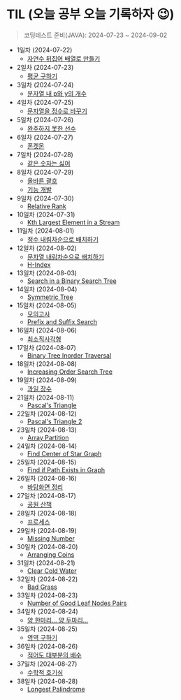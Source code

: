# TIL (오늘 공부 오늘 기록하자 😉)
> 코딩테스트 준비(JAVA): 2024-07-23 ~ 2024-09-02
+ 1일차 (2024-07-22)
  + [자연수 뒤집어 배열로 만들기](https://github.com/subbangE/codingTest-study/blob/master/src/Day_1/array.md)
+ 2일차 (2024-07-23)
  + [평균 구하기](https://github.com/subbangE/codingTest-study/blob/master/src/Day_2/array2.md)
+ 3일차 (2024-07-24)
  + [문자열 내 p와 y의 개수](https://github.com/subbangE/codingTest-study/blob/master/src/day_3/string.md)
+ 4일차 (2024-07-25)
  + [문자열을 정수로 바꾸기](https://github.com/subbangE/codingTest-study/blob/master/src/day_4/string2.md)
+ 5일차 (2024-07-26)
  + [완주하지 못한 선수](https://github.com/subbangE/codingTest-study/blob/master/src/day_5/hashMap.md)
+ 6일차 (2024-07-27)
  + [폰켓몬](https://github.com/subbangE/codingTest-study/blob/master/src/day_6/HashMap2.md)
+ 7일차 (2024-07-28)
  + [같은 숫자는 싫어](https://github.com/subbangE/codingTest-study/blob/master/src/day_7/stack.md)
+ 8일차 (2024-07-29)
  + [올바른 괄호](https://github.com/subbangE/codingTest-study/blob/master/src/day_8/stack2.md)
  + [기능 개발](https://github.com/subbangE/codingTest-study/blob/master/src/day_8/share1.java)
+ 9일차 (2024-07-30)
  + [Relative Rank](https://github.com/subbangE/codingTest-study/blob/master/src/day_9/heap.md)
+ 10일차 (2024-07-31)
  + [Kth Largest Element in a Stream](https://github.com/subbangE/codingTest-study/blob/master/src/day_10/heap2.md)
+ 11일차 (2024-08-01)
  + [정수 내림차순으로 배치하기](https://github.com/subbangE/codingTest-study/blob/master/src/day_11/sort.md)
+ 12일차 (2024-08-02)
  + [문자열 내림차순으로 배치하기](https://github.com/subbangE/codingTest-study/blob/master/src/day_12/sort2.md)
  + [H-Index](https://github.com/subbangE/codingTest-study/blob/master/src/day_12/sort2_middler.java)
+ 13일차 (2024-08-03)
  + [Search in a Binary Search Tree](https://github.com/subbangE/codingTest-study/blob/master/src/day_13/tree.md)
+ 14일차 (2024-08-04)
  + [Symmetric Tree](https://github.com/subbangE/codingTest-study/blob/master/src/day_14/tree2.md)
+ 15일차 (2024-08-05)
  + [모의고사](https://github.com/subbangE/codingTest-study/blob/master/src/day_15/fullSearch.md)
  + [ Prefix and Suffix Search](https://github.com/subbangE/codingTest-study/blob/master/src/day_15/fullSearch_middler.java)
+ 16일차 (2024-08-06)
  + [최소직사각형](https://github.com/subbangE/codingTest-study/blob/master/src/day_16/fullSearch2.md)
+ 17일차 (2024-08-07)
  + [Binary Tree Inorder Traversal](https://github.com/subbangE/codingTest-study/blob/master/src/day_17/dfs.md)
+ 18일차 (2024-08-08)
  + [Increasing Order Search Tree](https://github.com/subbangE/codingTest-study/blob/master/src/day_18/dfs2.md)
+ 19일차 (2024-08-09)
  + [과일 장수](https://github.com/subbangE/codingTest-study/blob/master/src/day_19/greedy.md)
+ 21일차 (2024-08-11)
  + [Pascal's Triangle](https://github.com/subbangE/codingTest-study/blob/master/src/day_21/dp.md)
+ 22일차 (2024-08-12)
  + [Pascal's Triangle 2](https://github.com/subbangE/codingTest-study/blob/master/src/day_22/dp2.md)
+ 23일차 (2024-08-13)
  + [Array Partition](https://github.com/subbangE/codingTest-study/blob/master/src/day_23/greedy3.md)
+ 24일차 (2024-08-14)
  + [Find Center of Star Graph](https://github.com/subbangE/codingTest-study/blob/master/src/day_24/graph.md)
+ 25일차 (2024-08-15)
  + [Find if Path Exists in Graph](https://github.com/subbangE/codingTest-study/blob/master/src/day_25/graph2.md)
+ 26일차 (2024-08-16)
  + [바탕화면 정리](https://github.com/subbangE/codingTest-study/blob/master/src/day_26/simulation.md)
+ 27일차 (2024-08-17)
  + [공원 산책](https://github.com/subbangE/codingTest-study/blob/master/src/day_27/simulation2.md)
+ 28일차 (2024-08-18)
  + [프로세스](https://github.com/subbangE/codingTest-study/blob/master/src/day_28/queue.md)
+ 29일차 (2024-08-19)
  + [Missing Number](https://github.com/subbangE/codingTest-study/blob/master/src/day_29/search.md)
+ 30일차 (2024-08-20)
  + [Arranging Coins](https://github.com/subbangE/codingTest-study/blob/master/src/day_30/search2.md)
+ 31일차 (2024-08-21)
  + [Clear Cold Water](https://github.com/subbangE/codingTest-study/blob/master/src/day_31/bfs.md)
+ 32일차 (2024-08-22)
  + [Bad Grass](https://github.com/subbangE/codingTest-study/blob/master/src/day_32/bfs2.md)
+ 33일차 (2024-08-23)
  + [Number of Good Leaf Nodes Pairs](https://github.com/subbangE/codingTest-study/blob/master/src/day_33/dfs3.md)
+ 34일차 (2024-08-24)
  + [양 한마리... 양 두마리...](https://github.com/subbangE/codingTest-study/blob/master/src/day_34/dfs4.md)
+ 35일차 (2024-08-25)
  + [영역 구하기](https://github.com/subbangE/codingTest-study/blob/master/src/day_35/dfs5.md)
+ 36일차 (2024-08-26)
  + [적어도 대부분의 배수](https://github.com/subbangE/codingTest-study/blob/master/src/day_36/search3.md)
+ 37일차 (2024-08-27)
  + [수학적 호기심](https://github.com/subbangE/codingTest-study/blob/master/src/day_37/search4.md)
+ 38일차 (2024-08-28)
  + [Longest Palindrome](https://github.com/subbangE/codingTest-study/blob/master/src/day_38/greedy4.md)